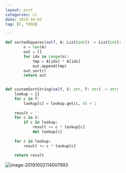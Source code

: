 ```yaml
---
layout: post
categories: LC
date: 2019-10-02
tag: [F, TODO]

---
```


```python
def sortedSquares(self, A: List[int]) -> List[int]:
        n = len(A)
        out = []
        for idx in range(n):
            tmp = A[idx] * A[idx]
            out.append(tmp)
        out.sort()
        return out
            
```



```python
def customSortString(self, S: str, T: str) -> str:
    lookup = {}
    for c in T:
        lookup[c] = lookup.get(c, 0) + 1
    
    result = ''
    for c in S:
        if c in lookup:
            result += c * lookup[c] 
            del lookup[c]
    
    for c in lookup:
        result += c * lookup[c]
    
    return result
```
![image-20191002114007993](https://tva1.sinaimg.cn/large/006y8mN6ly1g7jpfk701uj30q00h4di6.jpg)